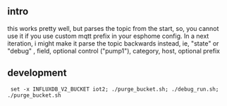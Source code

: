 ## intro
this works pretty well, but parses the topic from the start, so, you cannot use it if you use custom mqtt prefix in your esphome config. In a next iteration, i might make it parse the topic backwards instead, ie,  "state" or "debug" , field, optional control ("pump1"), category, host, optional prefix 

## development
```
 set -x INFLUXDB_V2_BUCKET iot2; ./purge_bucket.sh; ./debug_run.sh; ./purge_bucket.sh
```
